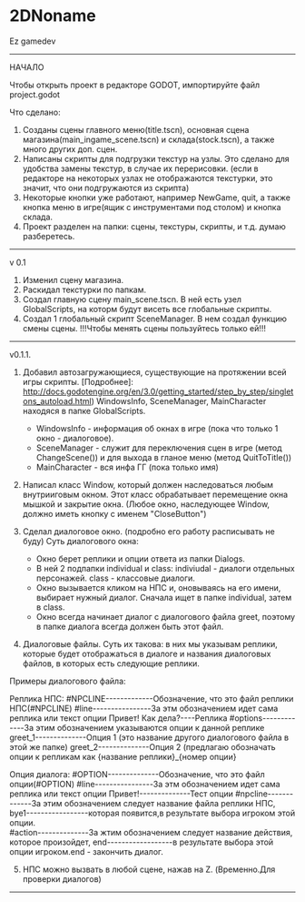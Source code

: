# 2DNoname
Ez gamedev

____________________________________________
НАЧАЛО

Чтобы открыть проект в редакторе GODOT, импортируйте файл project.godot

Что сделано: 
1. Созданы сцены главного меню(title.tscn), основная сцена магазина(main_ingame_scene.tscn) и склада(stock.tscn),
	а также много других доп. сцен.
2. Написаны скрипты для подгрузки текстур на узлы. Это сделано для удобства замены текстур, в случае их перерисовки.
 (если в редакторе на некоторых узлах не отображаются текстурки, это значит, что они подгружаются из скрипта)
3. Некоторые кнопки уже работают, например NewGame, quit, а также кнопка меню в игре(ящик с инструментами под столом) 
	и кнопка склада. 
4. Проект разделен на папки: сцены, текстуры, скрипты, и т.д. думаю разберетесь.	
____________________________________________

v 0.1

1. Изменил сцену магазина.
2. Раскидал текстурки по папкам.
3. Создал главную сцену main_scene.tscn. В ней есть узел GlobalScripts, на которм будут висеть все глобальные скрипты.
4. Создал 1 глобальный скрипт ScеneManager. В нем создал функцию смены сцены. 
											!!!Чтобы менять сцены пользуйтесь только ей!!!
____________________________________________											

v0.1.1.

1. Добавил автозагружающиеся, существующие на протяжении всей игры скрипты. [Подробнее]: http://docs.godotengine.org/en/3.0/getting_started/step_by_step/singletons_autoload.html)
WindowsInfo, SceneManager, MainCharacter находяся в папке GlobalScripts.
	- WindowsInfo 	- информация об окнах в игре (пока что только 1 окно - диалоговое).
	- SceneManager 	- служит для переключения сцен в игре (метод ChangeScene()) и для выхода в гланое меню
	  (метод QuitToTitle())
	- MainCharacter - вся инфа ГГ (пока только имя)
2. Написал класс Window, который должен наследоваться любым внутрииговым окном. Этот класс обрабатывает перемещение окна мышкой
	и закрытие окна. (Любое окно, наследующее Window, должно иметь кнопку с именем "CloseButton")
3. Сделал диалоговое окно. (подробно его работу расписывать не буду)
	Суть диалогового окна:
	- Окно берет реплики и опции ответа из папки Dialogs.
	- В ней 2 подпапки individual и class:
		indiviudal 	- диалоги отдельных персонажей.
		class 		- классовые диалоги.
	- Окно вызывается кликом на НПС и, оновываясь на его имени, выбирает нужный диалог. Сначала ищет в папке
		individual, затем в class. 
	- Окно всегда начинает диалог с диалогового файла greet, поэтому в папке диалога всегда должен быть этот файл.

4. Диалоговые файлы.
	Суть их такова: в них мы указывам реплики, которые будет отображаться в диалоге и названия диалоговых
	файлов, в которых есть следующие реплики.
	
Примеры диалогового файла:
	
Реплика НПС:
#NPCLINE-------------Обозначение, что это файл реплики НПС(#NPCLINE)
#line----------------За этм обозначением идет сама реплика или текст опции
Привет! Как дела?----Реплика
#options-------------За этим обозначением указываются опции к данной реплике
greet_1--------------Опция 1 (это название другого диалогового файла в этой же папке)
greet_2--------------Опция 2 (предлагаю обозначать опции к репликам как {название реплики}_{номер опции}

Опция диалога:
#OPTION--------------Обозначение, что это файл опции(#OPTION)
#line----------------За этм обозначением идет сама реплика или текст опции
Привет!--------------Тест опции
#npcline-------------За этим обозначением следует название файла реплики НПС,
bye1-----------------которая появится,в результате выбора игроком этой опции.	
#action--------------За жтим обозначением следует название действия, которое произойдет,
end------------------в результате выбора этой опции игроком.end - закончить диалог.

5. НПС можно вызвать в любой сцене, нажав на Z. (Временно.Для проверки диалогов)
____________________________________________
	
